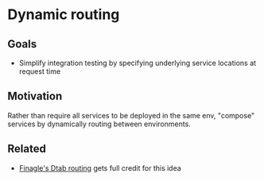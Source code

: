 # Dynamic routing

## Goals

* Simplify integration testing by specifying underlying service locations at request time

## Motivation

Rather than require all services to be deployed in the same env, "compose" services by dynamically routing between environments.

## Related

* [Finagle's Dtab routing](http://iwishtoinform.blogspot.com/2014/09/finagle-promises-local-and-dtab.html) gets full credit for this idea